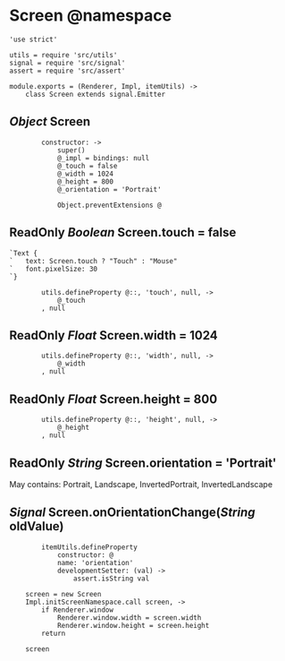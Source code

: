 Screen @namespace
=================

    'use strict'

    utils = require 'src/utils'
    signal = require 'src/signal'
    assert = require 'src/assert'

    module.exports = (Renderer, Impl, itemUtils) ->
        class Screen extends signal.Emitter

*Object* Screen
---------------

            constructor: ->
                super()
                @_impl = bindings: null
                @_touch = false
                @_width = 1024
                @_height = 800
                @_orientation = 'Portrait'

                Object.preventExtensions @

ReadOnly *Boolean* Screen.touch = false
---------------------------------------

```nml
`Text {
`   text: Screen.touch ? "Touch" : "Mouse"
`   font.pixelSize: 30
`}
```

            utils.defineProperty @::, 'touch', null, ->
                @_touch
            , null

ReadOnly *Float* Screen.width = 1024
------------------------------------

            utils.defineProperty @::, 'width', null, ->
                @_width
            , null

ReadOnly *Float* Screen.height = 800
------------------------------------

            utils.defineProperty @::, 'height', null, ->
                @_height
            , null

ReadOnly *String* Screen.orientation = 'Portrait'
-------------------------------------------------

May contains: Portrait, Landscape, InvertedPortrait, InvertedLandscape

## *Signal* Screen.onOrientationChange(*String* oldValue)

            itemUtils.defineProperty
                constructor: @
                name: 'orientation'
                developmentSetter: (val) ->
                    assert.isString val

        screen = new Screen
        Impl.initScreenNamespace.call screen, ->
            if Renderer.window
                Renderer.window.width = screen.width
                Renderer.window.height = screen.height
            return

        screen
